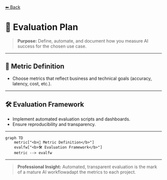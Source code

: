 [⬅ Back](../index.md)

# 🧪 Evaluation Plan

> **Purpose:**
> Define, automate, and document how you measure AI success for the chosen use case.

---

## 🎯 Metric Definition

- Choose metrics that reflect business and technical goals (accuracy, latency, cost, etc.).

---

## 🛠️ Evaluation Framework

- Implement automated evaluation scripts and dashboards.
- Ensure reproducibility and transparency.

---

```mermaid
graph TD
    metric["<b>🎯 Metric Definition</b>"]
    evalfw["<b>🛠️ Evaluation Framework</b>"]
    metric --> evalfw
```

---

> **Professional Insight:**
> Automated, transparent evaluation is the mark of a mature AI workflowadapt the metrics to each project.

